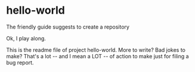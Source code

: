 # hello-world
The friendly guide suggests to create a repository

Ok, I play along.

This is the readme file of project hello-world.
More to write? Bad jokes to make?
That's a lot -- and I mean a LOT -- of action to make just for filing a bug report.

